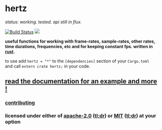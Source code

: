 # hertz

*status: working. tested. api still in flux.*

[![Build Status](https://travis-ci.org/snd/hertz.svg?branch=master)](https://travis-ci.org/snd/hertz/branches)
[![](https://meritbadge.herokuapp.com/hertz)](https://crates.io/crates/hertz)

**useful functions for working with frame-rates, sample-rates,
other rates,
time durations,
frequencies, etc and for keeping constant fps.
written in [rust](https://www.rust-lang.org/).**

to use add `hertz = "*"`
to the `[dependencies]` section of your `Cargo.toml` and call `extern crate hertz;` in your code.

## [read the documentation for an example and more !](https://snd.github.io/hertz/hertz/index.html)

### [contributing](contributing.md)

### licensed under either of [apache-2.0](LICENSE-APACHE) ([tl;dr](https://tldrlegal.com/license/apache-license-2.0-(apache-2.0))) or [MIT](LICENSE-MIT) ([tl;dr](https://tldrlegal.com/license/mit-license)) at your option
